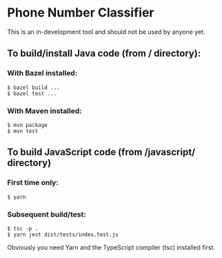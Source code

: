 # Phone Number Classifier

This is an in-development tool and should not be used by anyone yet.

## To build/install Java code (from <root>/ directory):

### With Bazel installed:

```shell
$ bazel build ...
$ bazel test ...
```

### With Maven installed:

```shell
$ mvn package
$ mvn test
```

## To build JavaScript code (from <root>/javascript/ directory)

### First time only:

```shell
$ yarn
```

### Subsequent build/test:

```shell
$ tsc -p .
$ yarn jest dist/tests/index.test.js
```

Obviously you need Yarn and the TypeScript compiler (tsc) installed first.
